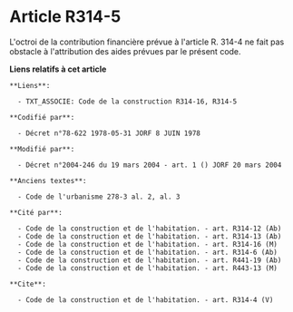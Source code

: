 # Article R314-5

L'octroi de la contribution financière prévue à l'article R. 314-4 ne fait pas obstacle à l'attribution des aides prévues par
le présent code.

**Liens relatifs à cet article**

	**Liens**:

	  - TXT_ASSOCIE: Code de la construction R314-16, R314-5

	**Codifié par**:

	  - Décret n°78-622 1978-05-31 JORF 8 JUIN 1978

	**Modifié par**:

	  - Décret n°2004-246 du 19 mars 2004 - art. 1 () JORF 20 mars 2004

	**Anciens textes**:

	  - Code de l'urbanisme 278-3 al. 2, al. 3

	**Cité par**:

	  - Code de la construction et de l'habitation. - art. R314-12 (Ab)
	  - Code de la construction et de l'habitation. - art. R314-13 (Ab)
	  - Code de la construction et de l'habitation. - art. R314-16 (M)
	  - Code de la construction et de l'habitation. - art. R314-6 (Ab)
	  - Code de la construction et de l'habitation. - art. R441-19 (Ab)
	  - Code de la construction et de l'habitation. - art. R443-13 (M)

	**Cite**:

	  - Code de la construction et de l'habitation. - art. R314-4 (V)
